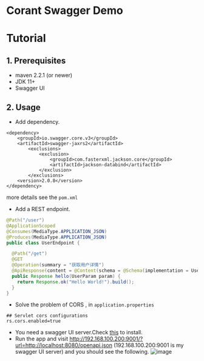 # Corant Swagger Demo

# Tutorial
## 1. Prerequisites
* maven 2.2.1 (or newer)
* JDK 11+
* Swagger UI
## 2. Usage
* Add dependency.
```
<dependency>
    <groupId>io.swagger.core.v3</groupId>
    <artifactId>swagger-jaxrs2</artifactId>
        <exclusions>
            <exclusion>
                <groupId>com.fasterxml.jackson.core</groupId>
                <artifactId>jackson-databind</artifactId>
            </exclusion>
        </exclusions>
    <version>2.0.8</version>
</dependency>
```
more details see the `pom.xml`
* Add a REST endpoint.
```java
@Path("/user")
@ApplicationScoped
@Consumes(MediaType.APPLICATION_JSON)
@Produces(MediaType.APPLICATION_JSON)
public class UserEndpoint {

  @Path("/get")
  @GET
  @Operation(summary = "获取用户详情")
  @ApiResponse(content = @Content(schema = @Schema(implementation = UserVO.class)))
  public Response hello(UserParam param) {
    return Response.ok("Hello World!").build();
  }
}
```
* Solve the problem of CORS , in `application.properties`
```
## Servlet cors configurations
rs.cors.enabled=true
```
* You need a swagger UI server.Check [this](https://github.com/swagger-api/swagger-ui/blob/HEAD/docs/usage/installation.md) to install.
* Run the app and visit http://192.168.100.200:9001/?url=http://localhost:8080/openapi.json (192.168.100.200:9001 is my swagger UI server) and you should see the following.
![image](https://github.com/sushuaihao/corant-demo/blob/master/corant-swagger-demo/img/demo.png)
